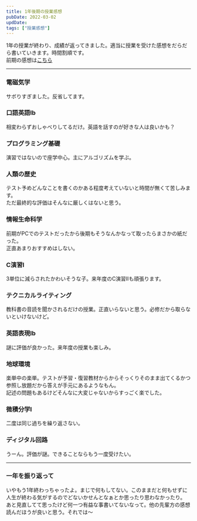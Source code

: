 ```yaml
---
title: 1年後期の授業感想
pubDate: 2022-03-02
updDate: 
tags: ["授業感想"]
---
```


1年の授業が終わり、成績が返ってきました。適当に授業を受けた感想をだらだら書いていきます。時間割順です。  
前期の感想は[こちら](https://yashikota.com/blog/21fs-kougi)

---

### 電磁気学

サボりすぎました。反省してます。

### 口語英語Ⅰb

相変わらずおしゃべりしてるだけ。英語を話すのが好きな人は良いかも？

### プログラミング基礎

演習ではないので座学中心。主にアルゴリズムを学ぶ。

### 人類の歴史

テスト予めどんなことを書くのかある程度考えていないと時間が無くて苦しみます。  
ただ最終的な評価はそんなに厳しくはないと思う。

### 情報生命科学

前期がPCでのテストだったから後期もそうなんかなって取ったらまさかの紙だった。  
正直あまりおすすめはしない。

### C演習Ⅰ

3単位に減らされたかわいそうな子。来年度のC演習Ⅱも頑張ります。

### テクニカルライティング

教科書の音読を聞かされるだけの授業。正直いらないと思う。必修だから取らないといけないけど。

### 英語表現Ⅰb

謎に評価が良かった。来年度の授業も楽しみ。

### 地球環境

楽単中の楽単。テストが予習・復習教材からからそっくりそのまま出てくるかつ参照し放題だから答えが手元にあるようなもん。  
記述の問題もあるけどそんなに大変じゃないからすっごく楽でした。

### 微積分学Ⅰ

二度は同じ過ちを繰り返さない。

### ディジタル回路

うーん。評価が謎。できることならもう一度受けたい。

---

### 一年を振り返って

いやもう1年終わっちゃったよ。まじで何もしてない。このままだと何もせずに人生が終わる気がするのでどないかせんとなぁとか思ったり思わなかったり。  
あと見直してて思ったけど何一つ有益な事書いてないなって。他の先輩方の感想読んだほうが良いと思う。それでは～

